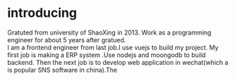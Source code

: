 # introducing
Gratuted from university of ShaoXing in 2013.
Work as a programming engineer for about 5 years after gratued.  
I am a frontend engineer from last job.I use vuejs to build my project.
My first job is making a ERP system .Use nodejs and moongodb to build backend.
Then the next job is to develop web application in wechat(which a is popular SNS software in china).The 

